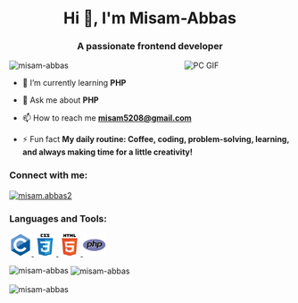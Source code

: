 <h1 align="center">Hi 👋, I'm Misam-Abbas</h1>
<h3 align="center">A passionate frontend developer</h3>
<img align="right" alt="PC GIF" src="https://github.com/TheDudeThatCode/TheDudeThatCode/blob/master/Assets/developer.gif" width="190" />
<p align="left"> <img src="https://komarev.com/ghpvc/?username=misam-abbas&label=Profile%20views&color=0e75b6&style=flat" alt="misam-abbas" /> </p>

- 🌱 I’m currently learning **PHP**

- 💬 Ask me about **PHP**

- 📫 How to reach me **misam5208@gmail.com**

- ⚡ Fun fact **My daily routine: Coffee, coding, problem-solving, learning, and always making time for a little creativity!**

<h3 align="left">Connect with me:</h3>
<p align="left">
<a href="https://instagram.com/misam.abbas2" target="blank"><img align="center" src="https://raw.githubusercontent.com/rahuldkjain/github-profile-readme-generator/master/src/images/icons/Social/instagram.svg" alt="misam.abbas2" height="30" width="40" /></a>
</p>

<h3 align="left">Languages and Tools:</h3>
<p align="left"> <a href="https://www.cprogramming.com/" target="_blank" rel="noreferrer"> <img src="https://raw.githubusercontent.com/devicons/devicon/master/icons/c/c-original.svg" alt="c" width="40" height="40"/> </a> <a href="https://www.w3schools.com/css/" target="_blank" rel="noreferrer"> <img src="https://raw.githubusercontent.com/devicons/devicon/master/icons/css3/css3-original-wordmark.svg" alt="css3" width="40" height="40"/> </a> <a href="https://www.w3.org/html/" target="_blank" rel="noreferrer"> <img src="https://raw.githubusercontent.com/devicons/devicon/master/icons/html5/html5-original-wordmark.svg" alt="html5" width="40" height="40"/> </a> <a href="https://www.php.net" target="_blank" rel="noreferrer"> <img src="https://raw.githubusercontent.com/devicons/devicon/master/icons/php/php-original.svg" alt="php" width="40" height="40"/> </a> </p>

<p><img align="left" src="https://github-readme-stats.vercel.app/api/top-langs?username=misam-abbas&show_icons=true&locale=en&layout=compact" alt="misam-abbas" /></p>

<p>&nbsp;<img align="center" src="https://github-readme-stats.vercel.app/api?username=misam-abbas&show_icons=true&locale=en" alt="misam-abbas" /></p>

<p><img align="center" src="https://github-readme-streak-stats.herokuapp.com/?user=misam-abbas&" alt="misam-abbas" /></p>
